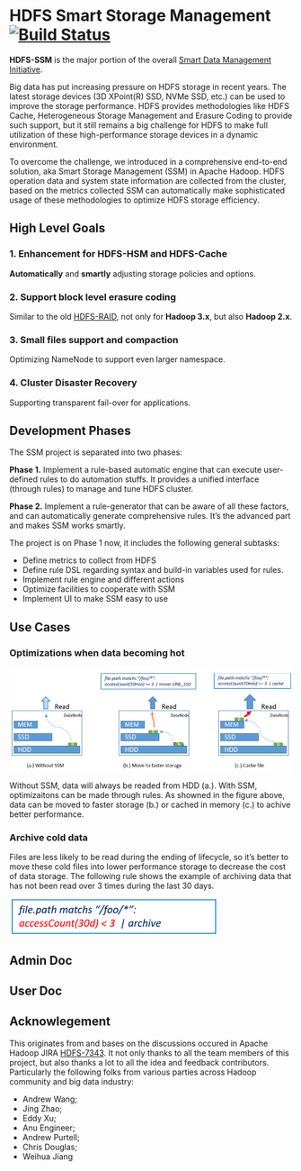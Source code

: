 
HDFS Smart Storage Management [![Build Status](https://travis-ci.org/Intel-bigdata/SSM.svg?branch=ssm)](https://travis-ci.org/Intel-bigdata/SSM?branch=ssm)
=========================

**HDFS-SSM** is the major portion of the overall [Smart Data Management Initiative](https://github.com/Intel-bigdata/SSM/blob/trunk/docs/overall-initiative.md).

Big data has put increasing pressure on HDFS storage in recent years. The latest storage devices (3D XPoint(R) SSD, NVMe SSD, etc.) can be used to improve the storage performance. HDFS provides methodologies like HDFS Cache, Heterogeneous Storage Management and Erasure Coding to provide such support, but it still remains a big challenge for HDFS to make full utilization of these high-performance storage devices in a dynamic environment.

To overcome the challenge, we introduced in a comprehensive end-to-end solution, aka Smart Storage Management (SSM) in Apache Hadoop. HDFS operation data and system state information are collected from the cluster, based on the metrics collected SSM can automatically make sophisticated usage of these methodologies to optimize HDFS storage efficiency.

High Level Goals
------------
### 1. Enhancement for HDFS-HSM and HDFS-Cache
**Automatically** and **smartly** adjusting storage policies and options.
### 2. Support block level erasure coding
Similar to the old [HDFS-RAID](https://wiki.apache.org/hadoop/HDFS-RAID), not only for **Hadoop 3.x**, but also **Hadoop 2.x**.
### 3. Small files support and compaction
Optimizing NameNode to support even larger namespace.
### 4. Cluster Disaster Recovery
Supporting transparent fail-over for applications.

Development Phases
------------
The SSM project is separated into two phases:

**Phase 1.** Implement a rule-based automatic engine that can execute user-defined rules to do automation stuffs. It provides a unified interface (through rules) to manage and tune HDFS cluster.

**Phase 2.** Implement a rule-generator that can be aware of all these factors, and can automatically generate comprehensive rules. It’s the advanced part and makes SSM works smartly.

The project is on Phase 1 now, it includes the following general subtasks:
* Define metrics to collect from HDFS
* Define rule DSL regarding syntax and build-in variables used for rules.
* Implement rule engine and different actions
* Optimize facilities to cooperate with SSM
* Implement UI to make SSM easy to use 

Use Cases
------------
### Optimizations when data becoming hot
![](https://github.com/Intel-bigdata/SSM/blob/trunk/docs/hot-cases.png)

Without SSM, data will always be readed from HDD (a.). With SSM, optimizaitons can be made through rules. As showned in the figure above, data can be moved to faster storage (b.) or cached in memory (c.) to achive better performance.

### Archive cold data
Files are less likely to be read during the ending of lifecycle, so it’s better to move these cold files into lower performance storage to decrease the cost of data storage. The following rule shows the example of archiving data that has not been read over 3 times during the last 30 days.

![](https://github.com/Intel-bigdata/SSM/blob/trunk/docs/archive-rule.png)

Admin Doc
------------

User Doc
------------

Acknowlegement
------------
This originates from and bases on the discussions occured in Apache Hadoop JIRA [HDFS-7343](https://issues.apache.org/jira/browse/HDFS-7343). It not only thanks to all the team members of this project, but also thanks a lot to all the idea and feedback contributors. Particularly the following folks from various parties across Hadoop community and big data industry:
* Andrew Wang;
* Jing Zhao;
* Eddy Xu;
* Anu Engineer;
* Andrew Purtell;
* Chris Douglas;
* Weihua Jiang
